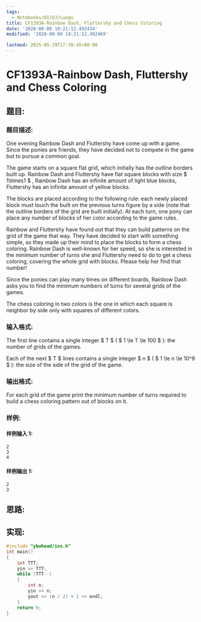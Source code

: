 ```yaml
---
tags:
  - Notebooks/OI/OJ/Luogu
title: CF1393A-Rainbow Dash, Fluttershy and Chess Coloring
date: '2020-08-08 19:21:12.492434'
modified: '2020-08-08 19:21:12.492469'

lastmod: 2025-05-29T17:38:45+08:00
---
```


# CF1393A-Rainbow Dash, Fluttershy and Chess Coloring

## 题目:

### 题目描述:

One evening Rainbow Dash and Fluttershy have come up with a game. Since the ponies are friends, they have decided not to compete in the game but to pursue a common goal.

The game starts on a square flat grid, which initially has the outline borders built up. Rainbow Dash and Fluttershy have flat square blocks with size $ 1\times1 $ , Rainbow Dash has an infinite amount of light blue blocks, Fluttershy has an infinite amount of yellow blocks.

The blocks are placed according to the following rule: each newly placed block must touch the built on the previous turns figure by a side (note that the outline borders of the grid are built initially). At each turn, one pony can place any number of blocks of her color according to the game rules.

Rainbow and Fluttershy have found out that they can build patterns on the grid of the game that way. They have decided to start with something simple, so they made up their mind to place the blocks to form a chess coloring. Rainbow Dash is well-known for her speed, so she is interested in the minimum number of turns she and Fluttershy need to do to get a chess coloring, covering the whole grid with blocks. Please help her find that number!

Since the ponies can play many times on different boards, Rainbow Dash asks you to find the minimum numbers of turns for several grids of the games.

The chess coloring in two colors is the one in which each square is neighbor by side only with squares of different colors.

### 输入格式:

The first line contains a single integer $ T $ ( $ 1 \le T \le       100 $ ): the number of grids of the games.

Each of the next $ T $ lines contains a single integer $ n $ ( $ 1 \le n \le 10^9 $ ): the size of the side of the grid of the game.

### 输出格式:

For each grid of the game print the minimum number of turns required to build a chess coloring pattern out of blocks on it.

### 样例:

#### 样例输入 1:

```
2
3
4
```

#### 样例输出 1:

```
2
3
```

## 思路:

## 实现:

```cpp
#include "ybwhead/ios.h"
int main()
{
    int TTT;
    yin >> TTT;
    while (TTT--)
    {
        int n;
        yin >> n;
        yout << (n / 2) + 1 << endl;
    }
    return 0;
}
```
